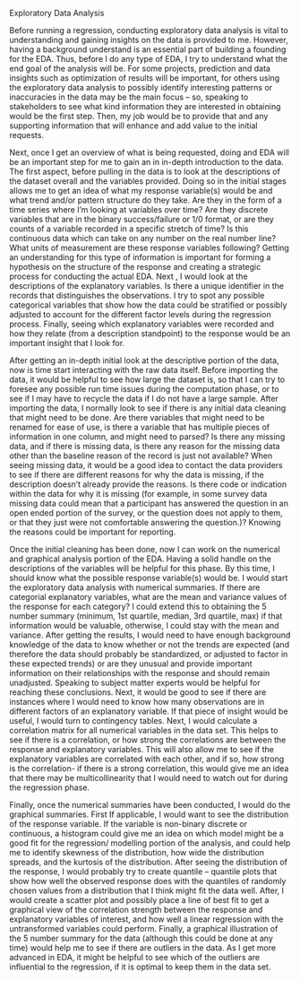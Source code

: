 Exploratory Data Analysis 

Before running a regression, conducting exploratory data analysis is vital to understanding and gaining insights on the data is provided to me. However, having a background understand is an essential part of building a founding for the EDA. Thus, before I do any type of EDA, I try to understand what the end goal of the analysis will be. For some projects, prediction and data insights such as optimization of results will be important, for others using the exploratory data analysis to possibly identify interesting patterns or inaccuracies in the data may be the main focus – so, speaking to stakeholders to see what kind information they are interested in obtaining would be the first step. Then, my job would be to provide that and any supporting information that will enhance and add value to the initial requests.  



Next, once I get an overview of what is being requested, doing and EDA will be an important step for me to gain an in in-depth introduction to the data. The first aspect, before pulling in the data is to look at the descriptions of the dataset overall and the variables provided. Doing so in the initial stages allows me to get an idea of what my response variable(s) would be and what trend and/or pattern structure do they take. Are they in the form of a time series where I’m looking at variables over time?  Are they discrete variables that are in the binary success/failure or 1/0 format, or are they counts of a variable recorded in a specific stretch of time? Is this continuous data which can take on any number on the real number line? What units of measurement are these response variables following? Getting an understanding for this type of information is important for forming a hypothesis on the structure of the response and creating a strategic process for conducting the actual EDA. Next , I would look at the descriptions of the explanatory variables. Is there a unique identifier in the records that distinguishes the observations. I try to spot any possible categorical variables that show how the data could be stratified or possibly adjusted to account for the different factor levels during the regression process. Finally, seeing which explanatory variables were recorded and how they relate (from a description standpoint) to the response would be an important insight that I look for.  



After getting an in-depth initial look at the descriptive portion of the data, now is time start interacting with the raw data itself. Before importing the data, it would be helpful to see how large the dataset is, so that I can try to foresee any possible run time issues during the computation phase, or to see if I may have to recycle the data if I do not have a large sample. After importing the data, I normally look to see if there is any initial data cleaning that might need to be done. Are there variables that might need to be renamed for ease of use, is there a variable that has multiple pieces of information in one column, and might need to parsed? Is there any missing data, and if there is missing data, is there any reason for the missing data other than the baseline reason of the record is just not available? When seeing missing data, it would be a good idea to contact the data providers to see if there are different reasons for why the data is missing, if the description doesn’t already provide the reasons. Is there code or indication within the data for why it is missing (for example, in some survey data missing data could mean that a participant has answered the question in an open ended portion of the survey, or the question does not apply to them, or that they just were not comfortable answering the question.)?  Knowing the reasons could be important for reporting.  



Once the initial cleaning has been done, now I can work on the numerical and graphical analysis portion of the EDA. Having a solid handle on the descriptions of the variables will be helpful for this phase. By this time, I should know what the possible response variable(s) would be.  I would start the exploratory data analysis with numerical summaries. If there are categorial explanatory variables, what are the mean and variance values of the response for each category? I could extend this to obtaining the 5 number summary (minimum, 1st quartile, median, 3rd quartile, max) if that information would be valuable, otherwise, I could stay with the mean and variance. After getting the results, I would need to have enough background knowledge of the data to know whether or not the trends are expected (and therefore the data should probably be standardized, or adjusted to factor in these expected trends) or are they unusual and provide important information on their relationships with the response and should remain unadjusted. Speaking to subject matter experts would be helpful for reaching these conclusions. Next, it would be good to see if there are instances where I would need to know how many observations are in different factors of an explanatory variable. If that piece of insight would be useful, I would turn to contingency tables. Next, I would calculate a correlation matrix for all numerical variables in the data set. This helps to see if there is a correlation, or how strong the correlations are between the response and explanatory variables. This will also allow me to see if the explanatory variables are correlated with each other, and if so, how strong is the correlation- if there is a strong correlation, this would give me an idea that there may be multicollinearity that I would need to watch out for during the regression phase.  



Finally, once the numerical summaries have been conducted, I would do the graphical summaries. First If applicable, I would want to see the distribution of the response variable. If the variable is non-binary discrete or continuous, a histogram could give me an idea on which model might be a good fit for the regression/ modelling portion of the analysis, and could help me to identify skewness of the distribution, how wide the distribution spreads, and the kurtosis of the distribution.  After seeing the distribution of the response, I would probably try to create quantile – quantile plots that show how well the observed response does with the quantiles of randomly chosen values from a distribution that I think might fit the data well. After, I would create a scatter plot and possibly place a line of best fit to get a graphical view of the correlation strength between the response and explanatory variables of interest, and how well a linear regression with the untransformed variables could perform. Finally, a graphical illustration of the 5 number summary for the data (although this could be done at any time) would help me to see if there are outliers in the data. As I get more advanced in EDA, it might be helpful to see which of the outliers are influential to the regression, if it is optimal to keep them in the data set. 

